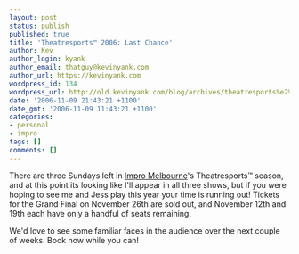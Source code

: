 ```yaml
---
layout: post
status: publish
published: true
title: 'Theatresports™ 2006: Last Chance'
author: Kev
author_login: kyank
author_email: thatguy@kevinyank.com
author_url: https://kevinyank.com
wordpress_id: 134
wordpress_url: http://old.kevinyank.com/blog/archives/theatresports%e2%84%a2-2006-last-chance/
date: '2006-11-09 21:43:21 +1100'
date_gmt: '2006-11-09 11:43:21 +1100'
categories:
- personal
- impro
tags: []
comments: []
---
```

<p>There are three Sundays left in <a href="http://www.impromelbourne.com.au/">Impro Melbourne</a>'s Theatresports™ season, and at this point its looking like I'll appear in all three shows, but if you were hoping to see me and Jess play this year your time is running out! Tickets for the Grand Final on November 26th are sold out, and November 12th and 19th each have only a handful of seats remaining.</p>
<p>We'd love to see some familiar faces in the audience over the next couple of weeks. Book now while you can!</p>
